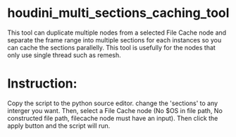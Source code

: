 # houdini_multi_sections_caching_tool

This tool can duplicate multiple nodes from a selected File Cache node and separate the frame range into multiple 
sections for each instances so you can cache the sections parallelly. 
This tool is usefully for the nodes that only use single thread such as remesh.

# Instruction:
Copy the script to the python source editor. change the 'sections' to any interger you want. Then, select a File Cache node (No $OS in file path, No constructed file path, filecache node must have an input). Then click the apply button and the script will run.
